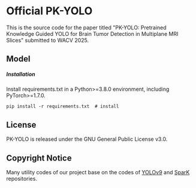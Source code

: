 # Official PK-YOLO
This is the source code for the paper titled "PK-YOLO: Pretrained Knowledge Guided YOLO for Brain Tumor Detection in Multiplane MRI Slices" submitted to WACV 2025.

## Model

##### Installation
Install requirements.txt in a Python>=3.8.0 environment, including PyTorch>=1.7.0.
```
pip install -r requirements.txt  # install
```

## License
PK-YOLO is released under the GNU General Public License v3.0.

## Copyright Notice
Many utility codes of our project base on the codes of [YOLOv9](https://github.com/WongKinYiu/yolov9) and [SparK](https://github.com/DingXiaoH/RepVGG) repositories.
